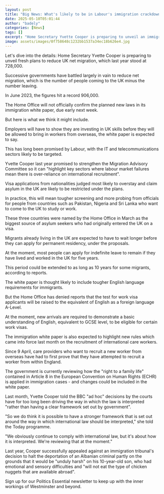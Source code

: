 ```yaml
---
layout: post
title: "Big News: What's likely to be in Labour's immigration crackdown?"
date: 2025-05-10T05:01:44
author: "badely"
categories: [News]
tags: []
excerpt: "Home Secretary Yvette Cooper is preparing to unveil an immigration white paper."
image: assets/images/0f758648c1232bb1537a34ec18b626e4.jpg
---
```


Let's dive into the details: Home Secretary Yvette Cooper is preparing to unveil fresh plans to reduce UK net migration, which last year stood at 728,000.

Successive governments have battled largely in vain to reduce net migration, which is the number of people coming to the UK minus the number leaving.

In June 2023, the figures hit a record 906,000.

The Home Office will not officially confirm the planned new laws in its immigration white paper, due early next week.

But here is what we think it might include.

Employers will have to show they are investing in UK skills before they will be allowed to bring in workers from overseas, the white paper is expected to say.

This has long been promised by Labour, with the IT and telecommunications sectors likely to be targeted.

Yvette Cooper last year promised to strengthen the Migration Advisory Committee so it can "highlight key sectors where labour market failures mean there is over-reliance on international recruitment".

Visa applications from nationalities judged most likely to overstay and claim asylum in the UK are likely to be restricted under the plans.

In practice, this will mean tougher screening and more probing from officials for people from countries such as Pakistan, Nigeria and Sri Lanka who want to come to the UK to study or work.

These three countries were named by the Home Office in March as the biggest source of asylum seekers who had originally entered the UK on a visa. 

Migrants already living in the UK are expected to have to wait longer before they can apply for permanent residency, under the proposals.

At the moment, most people can apply for indefinite leave to remain if they have lived and worked in the UK for five years.

This period could be extended to as long as 10 years for some migrants, according to reports.

The white paper is thought likely to include tougher English language requirements for immigrants.

But the Home Office has denied reports that the test for work visa applicants will be raised to the equivalent of English as a foreign language A-Level.

At the moment, new arrivals are required to demonstrate a basic understanding of English, equivalent to GCSE level, to be eligible for certain work visas.

The immigration white paper is also expected to highlight new rules which came into force last month on the recruitment of international care workers.

Since 9 April, care providers who want to recruit a new worker from overseas have had to first prove that they have attempted to recruit a worker from within England.

The government is currently reviewing how the "right to a family life" contained in Article 8 in the European Convention on Human Rights (ECHR) is applied in immigration cases - and changes could be included in the white paper.

Last month, Yvette Cooper told the BBC "ad hoc" decisions by the courts have for too long been driving the way in which the law is interpreted "rather than having a clear framework set out by government".

"So we do think it is possible to have a stronger framework that is set out around the way in which international law should be interpreted," she told the Today programme. 

"We obviously continue to comply with international law, but it's about how it is interpreted. We're reviewing that at the moment."

Last year, Cooper successfully appealed against an immigration tribunal's decision to halt the deportation of an Albanian criminal partly on the grounds that it would be "unduly harsh" on his 10-year-old son, who had emotional and sensory difficulties and "will not eat the type of chicken nuggets that are available abroad".

Sign up for our Politics Essential newsletter to keep up with the inner workings of Westminster and beyond.


